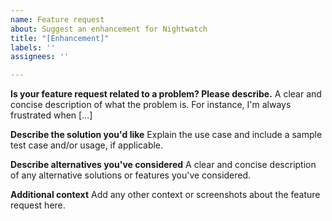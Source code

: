 ```yaml
---
name: Feature request
about: Suggest an enhancement for Nightwatch
title: "[Enhancement]"
labels: ''
assignees: ''

---
```


**Is your feature request related to a problem? Please describe.**
A clear and concise description of what the problem is. For instance, I'm always frustrated when [...]

**Describe the solution you'd like**
Explain the use case and include a sample test case and/or usage, if applicable. 

**Describe alternatives you've considered**
A clear and concise description of any alternative solutions or features you've considered.

**Additional context**
Add any other context or screenshots about the feature request here.

